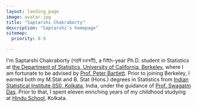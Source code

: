 ```yaml
---
layout: landing_page
image: avatar.jpg
title: "Saptarshi Chakraborty"
description: "Saptarshi's homepage"
sitemap:
  priority: 0.9

---
```


I'm Saptarshi Chakraborty (সপ্তর্ষি চক্রবর্তী), a fifth-year Ph.D. student in Statistics at [the Department of Statistics, University of California, Berkeley](https://statistics.berkeley.edu/), where I am fortunate to be advised by [Prof. Peter Bartlett](https://www.stat.berkeley.edu/~bartlett/). Prior to joining Berkeley, I earned both my M.Stat and B. Stat (Hons.) degrees in Statistics from [Indian Statistical Institute (ISI), Kolkata](https://www.isical.ac.in/), India, under the guidance of [Prof. Swagatm Das](https://www.isical.ac.in/~swagatam.das/). Prior to that, I spent eleven enriching years of my childhood studying at [Hindu School](https://en.wikipedia.org/wiki/Hindu_School,_Kolkata), Kolkata.

